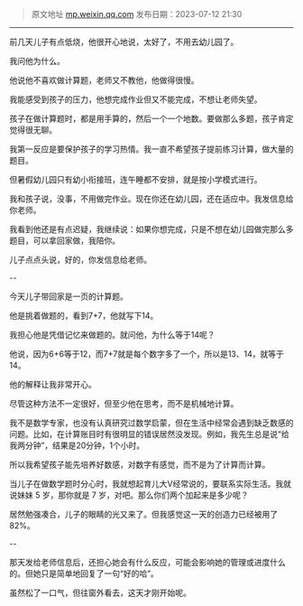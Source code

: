 > 原文地址 [mp.weixin.qq.com](https://mp.weixin.qq.com/s/J82dhD-2NSKGi0UhGwYRzg)
> 发布日期：2023-07-12 21:30
---

前几天儿子有点低烧，他很开心地说，太好了，不用去幼儿园了。

我问他为什么。

他说他不喜欢做计算题，老师又不教他，他做得很慢。

我能感受到孩子的压力，他想完成作业但又不能完成，不想让老师失望。



孩子在做计算题时，都是用手算的，然后一个一个地数。要做那么多题，孩子肯定觉得很无聊。

我第一反应是要保护孩子的学习热情。我一直不希望孩子提前练习计算，做大量的题目。

但暑假幼儿园只有幼小衔接班，连午睡都不安排，就是按小学模式进行。


我和孩子说，没事，不用做完作业。现在你还在幼儿园，还在适应中。我发信息给你老师。

我看到他还是有点迟疑，我继续说：如果你想完成，只是不想在幼儿园做完那么多题目，可以拿回家做，我陪你。

儿子点点头说，好的，你发信息给老师。


--


今天儿子带回家是一页的计算题。

他是挑着做题的，看到7+7，他就写下14。

我担心他是凭借记忆来做题的。就问他，为什么等于14呢？

他说，因为6+6等于12，而7+7就是每个数字多了一个，所以是13、14，就等于14。

他的解释让我非常开心。

尽管这种方法不一定很好，但至少他在思考，而不是机械地计算。


我不是数学专家，也没有认真研究过数学启蒙，但在生活中经常会遇到缺乏数感的问题。比如，在计算账目时有很明显的错误居然没发现。例如，我先生总是说“给我两分钟”，结果是20分钟，1个小时。

所以我希望孩子能先培养好数感，对数字有感觉，而不是为了计算而计算。

当儿子在做数学题时分心时，我就想起育儿大V经常说的，要联系实际生活。我就说妹妹 5 岁，那你就是 7 岁，对吧。那么你们两个加起来是多少呢？

居然勉强凑合，儿子的眼睛的光又来了。但我感觉这一天的创造力已经被用了 82%。

--

那天发给老师信息后，还担心她会有什么反应，可能会影响她的管理或进度什么的。但她只是简单地回复了一句“好的哈”。

虽然松了一口气，但往窗外看去，这天才刚开始呢。

